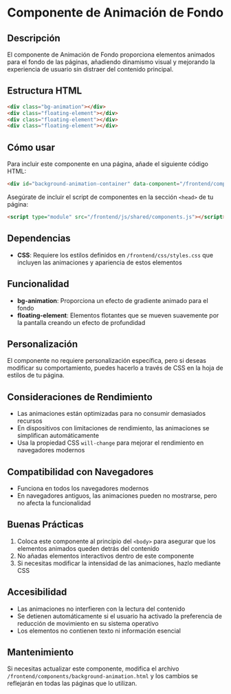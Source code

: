 # Componente de Animación de Fondo

## Descripción
El componente de Animación de Fondo proporciona elementos animados para el fondo de las páginas, añadiendo dinamismo visual y mejorando la experiencia de usuario sin distraer del contenido principal.

## Estructura HTML
```html
<div class="bg-animation"></div>
<div class="floating-element"></div>
<div class="floating-element"></div>
<div class="floating-element"></div>
```

## Cómo usar
Para incluir este componente en una página, añade el siguiente código HTML:

```html
<div id="background-animation-container" data-component="/frontend/components/background-animation.html"></div>
```

Asegúrate de incluir el script de componentes en la sección `<head>` de tu página:

```html
<script type="module" src="/frontend/js/shared/components.js"></script>
```

## Dependencias
- **CSS**: Requiere los estilos definidos en `/frontend/css/styles.css` que incluyen las animaciones y apariencia de estos elementos

## Funcionalidad
- **bg-animation**: Proporciona un efecto de gradiente animado para el fondo
- **floating-element**: Elementos flotantes que se mueven suavemente por la pantalla creando un efecto de profundidad

## Personalización
El componente no requiere personalización específica, pero si deseas modificar su comportamiento, puedes hacerlo a través de CSS en la hoja de estilos de tu página.

## Consideraciones de Rendimiento
- Las animaciones están optimizadas para no consumir demasiados recursos
- En dispositivos con limitaciones de rendimiento, las animaciones se simplifican automáticamente
- Usa la propiedad CSS `will-change` para mejorar el rendimiento en navegadores modernos

## Compatibilidad con Navegadores
- Funciona en todos los navegadores modernos
- En navegadores antiguos, las animaciones pueden no mostrarse, pero no afecta la funcionalidad

## Buenas Prácticas
1. Coloca este componente al principio del `<body>` para asegurar que los elementos animados queden detrás del contenido
2. No añadas elementos interactivos dentro de este componente
3. Si necesitas modificar la intensidad de las animaciones, hazlo mediante CSS

## Accesibilidad
- Las animaciones no interfieren con la lectura del contenido
- Se detienen automáticamente si el usuario ha activado la preferencia de reducción de movimiento en su sistema operativo
- Los elementos no contienen texto ni información esencial

## Mantenimiento
Si necesitas actualizar este componente, modifica el archivo `/frontend/components/background-animation.html` y los cambios se reflejarán en todas las páginas que lo utilizan.
